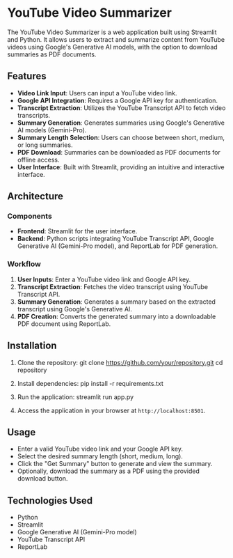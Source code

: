 # YouTube Video Summarizer

The YouTube Video Summarizer is a web application built using Streamlit and Python. It allows users to extract and summarize content from YouTube videos using Google's Generative AI models, with the option to download summaries as PDF documents.

## Features

- **Video Link Input**: Users can input a YouTube video link.
- **Google API Integration**: Requires a Google API key for authentication.
- **Transcript Extraction**: Utilizes the YouTube Transcript API to fetch video transcripts.
- **Summary Generation**: Generates summaries using Google's Generative AI models (Gemini-Pro).
- **Summary Length Selection**: Users can choose between short, medium, or long summaries.
- **PDF Download**: Summaries can be downloaded as PDF documents for offline access.
- **User Interface**: Built with Streamlit, providing an intuitive and interactive interface.

## Architecture

### Components

- **Frontend**: Streamlit for the user interface.
- **Backend**: Python scripts integrating YouTube Transcript API, Google Generative AI (Gemini-Pro model), and ReportLab for PDF generation.

### Workflow

1. **User Inputs**: Enter a YouTube video link and Google API key.
2. **Transcript Extraction**: Fetches the video transcript using YouTube Transcript API.
3. **Summary Generation**: Generates a summary based on the extracted transcript using Google's Generative AI.
4. **PDF Creation**: Converts the generated summary into a downloadable PDF document using ReportLab.

## Installation

1. Clone the repository:
git clone https://github.com/your/repository.git
cd repository


2. Install dependencies:
pip install -r requirements.txt


3. Run the application:
streamlit run app.py


4. Access the application in your browser at `http://localhost:8501`.

## Usage

- Enter a valid YouTube video link and your Google API key.
- Select the desired summary length (short, medium, long).
- Click the "Get Summary" button to generate and view the summary.
- Optionally, download the summary as a PDF using the provided download button.

## Technologies Used

- Python
- Streamlit
- Google Generative AI (Gemini-Pro model)
- YouTube Transcript API
- ReportLab
